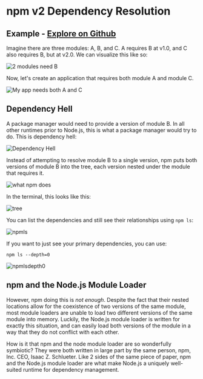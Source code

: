 <!--
title: 02 - npm v2
featured: true
-->

# npm v2 Dependency Resolution

## Example - <a class="button" href="https://github.com/ashleygwilliams/npm-sandbox/tree/master/npm2/example1">Explore on Github</a>

Imagine there are three modules: A, B, and C. A requires
B at v1.0, and C also requires B, but at v2.0. We can
visualize this like so:

![2 modules need B](/public/images/how-npm-works/deps1.png)

Now, let's create an application that requires both module
A and module C.

![My app needs both A and C](/public/images/how-npm-works/deps2.png)

## Dependency Hell

A package manager would need to provide a version of
module B. In all other runtimes prior to Node.js, this is
what a package manager would try to do. This is dependency hell:

![Dependency Hell](/public/images/how-npm-works/deps3.png)

Instead of attempting to resolve module B to a single version,
npm puts both versions of module B into the tree, each version
nested under the module that requires it.

![what npm does](/public/images/how-npm-works/deps4.png)


In the terminal, this looks like this:

![tree](/public/images/how-npm-works/tree.png)

You can list the dependencies and still see their relationships using
`npm ls`:

![npmls](/public/images/how-npm-works/npmls.png)

If you want to just see your primary dependencies, you can use:

```
npm ls --depth=0
```

![npmlsdepth0](/public/images/how-npm-works/npmlsdepth0.png)

## npm and the Node.js Module Loader

However, npm doing this is *not enough*. Despite the fact that
their nested locations allow for the coexistence of two versions
of the same module, most module loaders are unable to load two
different versions of the same module into memory. Luckily, the
Node.js module loader is written for exactly this situation, and
can easily load both versions of the module in a way that they do
not conflict with each other.

How is it that npm and the node module loader are so wonderfully 
symbiotic? They were both written in large part by the same person,
npm, Inc. CEO, Isaac Z. Schlueter. Like 2 sides of the same piece of 
paper, npm and the Node.js module loader are what make Node.js
a uniquely well-suited runtime for dependency management.
